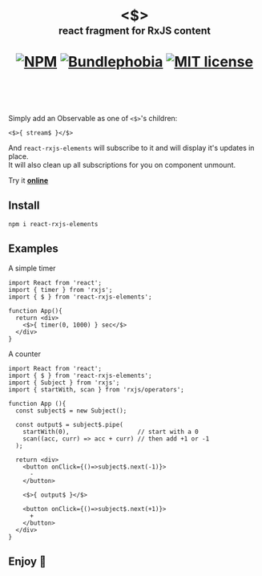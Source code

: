 <div align="center">
  <h1>
    <br/>
    &lt;$&gt;
    <br/>
    <sub><sub>react fragment for RxJS content</sub></sub>
    <br/>
    <br/>
    <a href="https://www.npmjs.com/package/react-rxjs-elements"><img src="https://img.shields.io/npm/v/react-rxjs-elements" alt="NPM"></a>
    <a href="https://bundlephobia.com/result?p=react-rxjs-elements@latest"><img src="https://img.shields.io/bundlephobia/minzip/react-rxjs-elements?label=gzipped" alt="Bundlephobia"></a>
    <a href="https://opensource.org/licenses/MIT" rel="nofollow"><img src="https://img.shields.io/npm/l/react-rxjs-elements" alt="MIT license"></a>
    <br/>
    <br/>
    <br/>
  </h1>
</div>

<!--
[![NPM](https://img.shields.io/npm/v/react-rxjs-elements)](https://www.npmjs.com/package/react-rxjs-elements) [![Bundlephobia](https://img.shields.io/bundlephobia/minzip/react-rxjs-elements?label=gzipped)](https://bundlephobia.com/result?p=react-rxjs-elements@0.0.1) [![MIT license](https://img.shields.io/npm/l/react-rxjs-elements)](https://opensource.org/licenses/MIT)
-->

Simply add an Observable as one of `<$>`'s children:

```tsx
<$>{ stream$ }</$>
```

And `react-rxjs-elements` will subscribe to it and will display it's updates in place.    
It will also clean up all subscriptions for you on component unmount.

Try it [**online**](https://stackblitz.com/edit/react-rxjs-elements?file=index.tsx)

## Install

```
npm i react-rxjs-elements
```

## Examples

A simple timer

```tsx
import React from 'react';
import { timer } from 'rxjs';
import { $ } from 'react-rxjs-elements';

function App(){
  return <div>
    <$>{ timer(0, 1000) } sec</$>
  </div>
}
```

A counter

```tsx
import React from 'react';
import { $ } from 'react-rxjs-elements';
import { Subject } from 'rxjs';
import { startWith, scan } from 'rxjs/operators';

function App (){
  const subject$ = new Subject();

  const output$ = subject$.pipe(
    startWith(0),                   // start with a 0
    scan((acc, curr) => acc + curr) // then add +1 or -1
  );

  return <div>
    <button onClick={()=>subject$.next(-1)}>
      -
    </button>
    
    <$>{ output$ }</$>
  
    <button onClick={()=>subject$.next(+1)}>
      +
    </button>
  </div>
}
```

## Enjoy 🙂 
